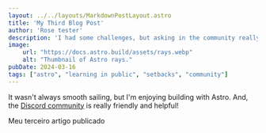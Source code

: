 ```yaml
---
layout: ../../layouts/MarkdownPostLayout.astro
title: 'My Third Blog Post'
author: 'Rose tester'
description: 'I had some challenges, but asking in the community really helped!'
image:
    url: "https://docs.astro.build/assets/rays.webp"
    alt: "Thumbnail of Astro rays."
pubDate: 2024-03-16
tags: ["astro", "learning in public", "setbacks", "community"]
---
```

It wasn't always smooth sailing, but I'm enjoying building with Astro. And, the [Discord community](https://astro.build/chat) is really friendly and helpful!

Meu terceiro artigo publicado